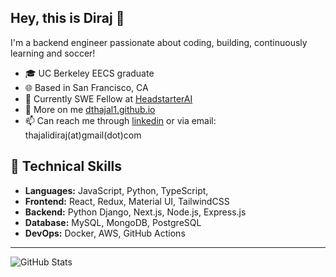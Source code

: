 ## Hey, this is Diraj 👋

I'm a backend engineer passionate about coding, building, continuously learning and soccer!

- 🎓 UC Berkeley EECS graduate
- 🌐 Based in San Francisco, CA
- 💼 Currently SWE Fellow at [HeadstarterAI](https://www.linkedin.com/company/headstarterai/)
- 🔗 More on me [dthajal1.github.io](https://dthajal1.github.io/)
- 📫 Can reach me through [linkedin](https://www.linkedin.com/in/diraj-thajali/) or via email: thajalidiraj(at)gmail(dot)com


## 🚀 Technical Skills

- **Languages:** JavaScript, Python, TypeScript, 
- **Frontend:** React, Redux, Material UI, TailwindCSS
- **Backend:** Python Django, Next.js, Node.js, Express.js
- **Database:** MySQL, MongoDB, PostgreSQL
- **DevOps:** Docker, AWS, GitHub Actions

---

![GitHub Stats](https://github-readme-stats.vercel.app/api?username=dthajal1&show_icons=true&theme=graywhite)


<!--
**dthajal1/dthajal1** is a ✨ _special_ ✨ repository because its `README.md` (this file) appears on your GitHub profile.

Here are some ideas to get you started:

- 🔭 I’m currently working on ...
- 🌱 I’m currently learning ...
- 👯 I’m looking to collaborate on ...
- 🤔 I’m looking for help with ...
- 💬 Ask me about ...
- 📫 How to reach me: ...
- 😄 Pronouns: ...
- ⚡ Fun fact: ...
-->
